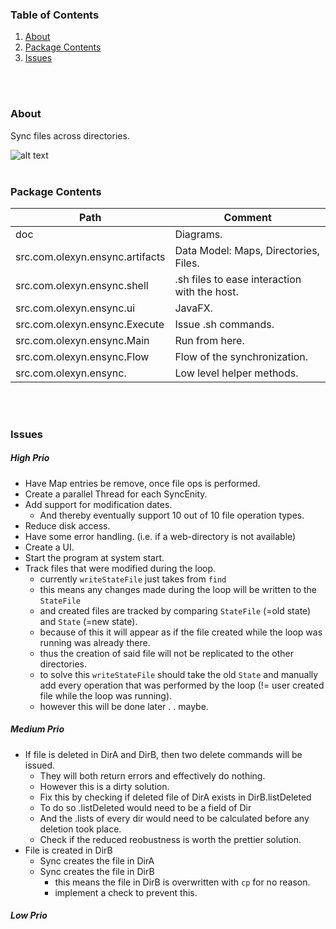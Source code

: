 ### Table of Contents
1. [About](#about)
4. [Package Contents](#package-contents)
5. [Issues](#issues)

<br>
<br>

### About <a name="about"></a> 
Sync files across directories.

![alt text](https://github.com/IO42630/ensync/tree/master/doc/flow-n-instances.png "Hello!")
<br>
<br>

### Package Contents <a name="package-contents"></a> 

| Path         | Comment |
|---------------|-------------|
doc | Diagrams.
src.com.olexyn.ensync.artifacts | Data Model: Maps, Directories, Files. 
src.com.olexyn.ensync.shell | .sh files to ease interaction with the host.
src.com.olexyn.ensync.ui | JavaFX.
src.com.olexyn.ensync.Execute       | Issue .sh commands.
src.com.olexyn.ensync.Main          | Run from here.
src.com.olexyn.ensync.Flow      | Flow of the synchronization.
src.com.olexyn.ensync. | Low level helper methods.

<br>
<br>

### Issues <a name="issues"></a> 

##### High Prio

- Have Map entries be remove, once file ops is performed.
- Create a parallel Thread for each SyncEnity.
- Add support for modification dates. 
  - And thereby eventually support 10 out of 10 file operation types.
- Reduce disk access.
- Have some error handling. (i.e. if a web-directory is not available)
- Create a UI.
- Start the program at system start.
- Track files that were modified during the loop.
    - currently `writeStateFile` just takes from `find`
    - this means any changes made during the loop will be written to the `StateFile`
    - and created files are tracked by comparing `StateFile` (=old state) and `State` (=new state).
    - because of this it will appear as if the file created while the loop was running
    was already there.
    - thus the creation of said file will not be replicated to the other directories.
    - to solve this `writeStateFile` should take the old `State` and manually add every operation that was performed by the loop (!= user created file while the loop was running).
    - however this will be done later . . maybe.

      
##### Medium Prio
- If file is deleted in DirA and DirB, then two delete commands will be issued.
    - They will both return errors and effectively do nothing.
    - However this is a dirty solution.
    - Fix this by checking if deleted file of DirA exists in DirB.listDeleted
    - To do so .listDeleted would need to be a field of Dir
    - And the .lists of every dir would need to be calculated before any deletion took place.
    - Check if the reduced reobustness is worth the prettier solution.
 - File is created in DirB
    - Sync creates the file in DirA
    - Sync creates the file in DirB 
      - this means the file in DirB is overwritten with `cp` for no reason.
      - implement a check to prevent this.
      
      
##### Low Prio
